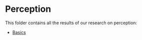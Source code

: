 # Perception

This folder contains all the results of our research on perception:

* [Basics](./02_basics.md)
